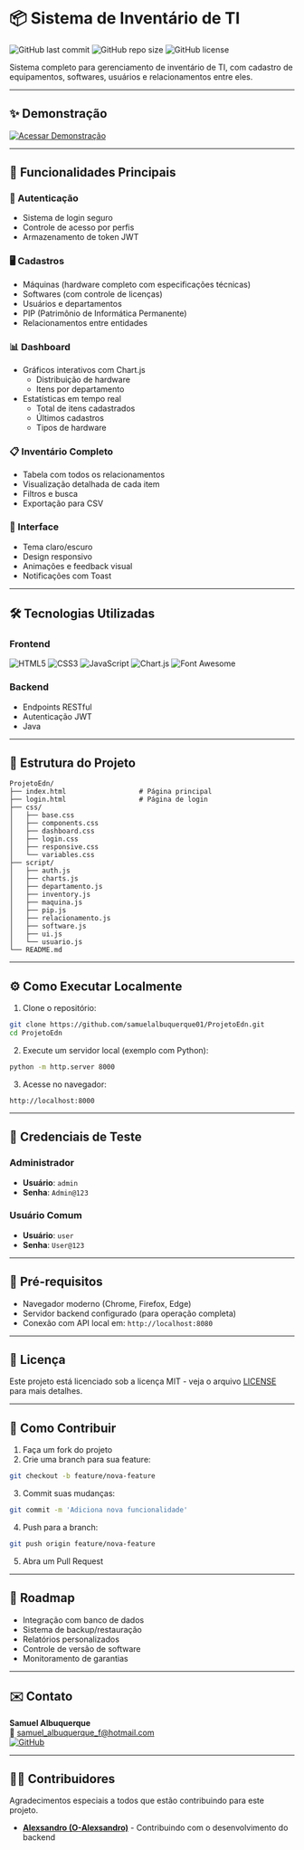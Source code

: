 # 📦 Sistema de Inventário de TI

![GitHub last commit](https://img.shields.io/github/last-commit/samuelalbuquerque01/ProjetoEdn)
![GitHub repo size](https://img.shields.io/github/repo-size/samuelalbuquerque01/ProjetoEdn)
![GitHub license](https://img.shields.io/github/license/samuelalbuquerque01/ProjetoEdn)

Sistema completo para gerenciamento de inventário de TI, com cadastro de equipamentos, softwares, usuários e relacionamentos entre eles.

---

## ✨ Demonstração

[![Acessar Demonstração](https://img.shields.io/badge/-Acessar%20Demo-brightgreen)](https://samuelalbuquerque01.github.io/ProjetoEdn/)

---

## 🚀 Funcionalidades Principais

### 🔐 Autenticação
- Sistema de login seguro
- Controle de acesso por perfis
- Armazenamento de token JWT

### 🖥️ Cadastros
- Máquinas (hardware completo com especificações técnicas)
- Softwares (com controle de licenças)
- Usuários e departamentos
- PIP (Patrimônio de Informática Permanente)
- Relacionamentos entre entidades

### 📊 Dashboard
- Gráficos interativos com Chart.js
  - Distribuição de hardware
  - Itens por departamento
- Estatísticas em tempo real
  - Total de itens cadastrados
  - Últimos cadastros
  - Tipos de hardware

### 📋 Inventário Completo
- Tabela com todos os relacionamentos
- Visualização detalhada de cada item
- Filtros e busca
- Exportação para CSV

### 🎨 Interface
- Tema claro/escuro
- Design responsivo
- Animações e feedback visual
- Notificações com Toast

---

## 🛠️ Tecnologias Utilizadas

### Frontend
![HTML5](https://img.shields.io/badge/HTML5-E34F26?logo=html5&logoColor=white)
![CSS3](https://img.shields.io/badge/CSS3-1572B6?logo=css3&logoColor=white)
![JavaScript](https://img.shields.io/badge/JavaScript-F7DF1E?logo=javascript&logoColor=black)
![Chart.js](https://img.shields.io/badge/Chart.js-FF6384?logo=chart.js&logoColor=white)
![Font Awesome](https://img.shields.io/badge/Font_Awesome-528DD7?logo=font-awesome&logoColor=white)

### Backend 
- Endpoints RESTful
- Autenticação JWT
- Java 

---

## 📁 Estrutura do Projeto

```
ProjetoEdn/
├── index.html                  # Página principal
├── login.html                  # Página de login
├── css/
│   ├── base.css
│   ├── components.css
│   ├── dashboard.css
│   ├── login.css
│   ├── responsive.css
│   └── variables.css
├── script/
│   ├── auth.js
│   ├── charts.js
│   ├── departamento.js
│   ├── inventory.js
│   ├── maquina.js
│   ├── pip.js
│   ├── relacionamento.js
│   ├── software.js
│   ├── ui.js
│   └── usuario.js
└── README.md
```

---

## ⚙️ Como Executar Localmente

1. Clone o repositório:

```bash
git clone https://github.com/samuelalbuquerque01/ProjetoEdn.git
cd ProjetoEdn
```

2. Execute um servidor local (exemplo com Python):

```bash
python -m http.server 8000
```

3. Acesse no navegador:

```
http://localhost:8000
```

---

## 🔑 Credenciais de Teste

### Administrador
- **Usuário**: `admin`  
- **Senha**: `Admin@123`

### Usuário Comum
- **Usuário**: `user`  
- **Senha**: `User@123`

---

## 📌 Pré-requisitos

- Navegador moderno (Chrome, Firefox, Edge)
- Servidor backend configurado (para operação completa)
- Conexão com API local em: `http://localhost:8080`

---

## 📝 Licença

Este projeto está licenciado sob a licença MIT - veja o arquivo [LICENSE](./LICENSE) para mais detalhes.

---

## 🤝 Como Contribuir

1. Faça um fork do projeto  
2. Crie uma branch para sua feature:

```bash
git checkout -b feature/nova-feature
```

3. Commit suas mudanças:

```bash
git commit -m 'Adiciona nova funcionalidade'
```

4. Push para a branch:

```bash
git push origin feature/nova-feature
```

5. Abra um Pull Request

---

## 📌 Roadmap

- Integração com banco de dados
- Sistema de backup/restauração
- Relatórios personalizados
- Controle de versão de software
- Monitoramento de garantias

---

## ✉️ Contato

**Samuel Albuquerque**  
📧 samuel_albuquerque_f@hotmail.com  
[![GitHub](https://img.shields.io/badge/GitHub-100000?logo=github&logoColor=white)](https://github.com/samuelalbuquerque01)

---

## 👨‍💻 Contribuidores

Agradecimentos especiais a todos que estão contribuindo para este projeto.

- **[Alexsandro (O-Alexsandro)](https://github.com/O-Alexsandro)** - Contribuindo com o desenvolvimento do backend


